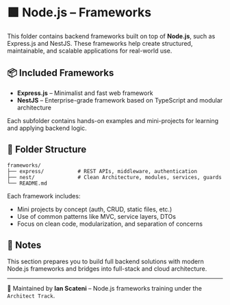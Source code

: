 # 🟩 Node.js – Frameworks

This folder contains backend frameworks built on top of **Node.js**, such as Express.js and NestJS. These frameworks help create structured, maintainable, and scalable applications for real-world use.

## 📦 Included Frameworks

- **Express.js** – Minimalist and fast web framework
- **NestJS** – Enterprise-grade framework based on TypeScript and modular architecture

Each subfolder contains hands-on examples and mini-projects for learning and applying backend logic.

## 📁 Folder Structure

```
frameworks/
├── express/           # REST APIs, middleware, authentication
├── nest/              # Clean Architecture, modules, services, guards
└── README.md
```

Each framework includes:

- Mini projects by concept (auth, CRUD, static files, etc.)
- Use of common patterns like MVC, service layers, DTOs
- Focus on clean code, modularization, and separation of concerns

## 📌 Notes

This section prepares you to build full backend solutions with modern Node.js frameworks and bridges into full-stack and cloud architecture.

---

📄 Maintained by **Ian Scateni** – Node.js frameworks training under the `Architect Track`.